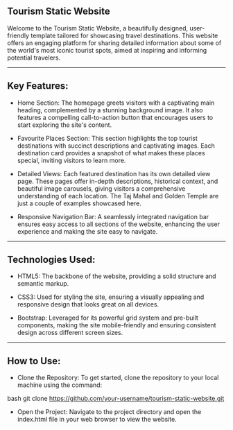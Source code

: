 Tourism Static Website 
-----------------------

Welcome to the Tourism Static Website, a beautifully designed, user-friendly template tailored for showcasing travel destinations. This website offers an engaging platform for sharing detailed information about some of the world's most iconic tourist spots, aimed at inspiring and informing potential travelers.

-----------------------------

Key Features:
---------------------------
- Home Section: The homepage greets visitors with a captivating main heading, complemented by a stunning background image. It also features a compelling call-to-action button that encourages users to start exploring the site's content.

- Favourite Places Section: This section highlights the top tourist destinations with succinct descriptions and captivating images. Each destination card provides a snapshot of what makes these places special, inviting visitors to learn more.

- Detailed Views: Each featured destination has its own detailed view page. These pages offer in-depth descriptions, historical context, and beautiful image carousels, giving visitors a comprehensive understanding of each location. The Taj Mahal and Golden Temple are just a couple of examples showcased here.

- Responsive Navigation Bar: A seamlessly integrated navigation bar ensures easy access to all sections of the website, enhancing the user experience and making the site easy to navigate.

-----------------------------------------------------------

Technologies Used:
-------------------------------
- HTML5: The backbone of the website, providing a solid structure and semantic markup.

- CSS3: Used for styling the site, ensuring a visually appealing and responsive design that looks great on all devices.

- Bootstrap: Leveraged for its powerful grid system and pre-built components, making the site mobile-friendly and ensuring consistent design across different screen sizes.

--------------------------------------

How to Use:
-----------------------------
- Clone the Repository: To get started, clone the repository to your local machine using the command:

bash
git clone https://github.com/your-username/tourism-static-website.git

- Open the Project: Navigate to the project directory and open the index.html file in your web browser to view the website.
